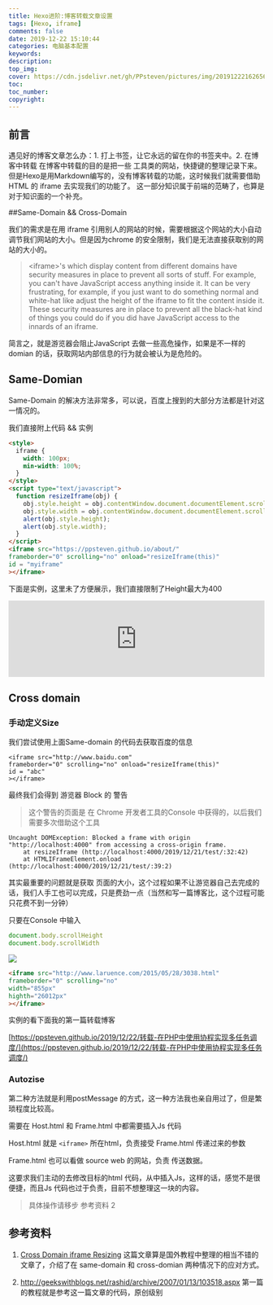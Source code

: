 ```yaml
---
title: Hexo进阶:博客转载文章设置
tags: [Hexo, iframe]
comments: false
date: 2019-12-22 15:10:44
categories: 电脑基本配置
keywords:
description:
top_img:
cover: https://cdn.jsdelivr.net/gh/PPsteven/pictures/img/20191222162656.png
toc:
toc_number:
copyright:
---
```


## 前言
遇见好的博客文章怎么办：1. 打上书签，让它永远的留在你的书签夹中。2. 在博客中转载
在博客中转载的目的是把一些 工具类的网站，快捷键的整理记录下来。但是Hexo是用Markdown编写的，没有博客转载的功能，这时候我们就需要借助 HTML 的 iframe 去实现我们的功能了。
这一部分知识属于前端的范畴了，也算是对于知识面的一个补充。
<!--more-->

##Same-Domain && Cross-Domain 

我们的需求是在用 iframe 引用别人的网站的时候，需要根据这个网站的大小自动调节我们网站的大小。但是因为chrome 的安全限制，我们是无法直接获取别的网站的大小的。

> \<iframe>'s which display content from different domains have security measures in place to prevent all sorts of stuff. For example, you can't have JavaScript access anything inside it. It can be very frustrating, for example, if you just want to do something normal and white-hat like adjust the height of the iframe to fit the content inside it. These security measures are in place to prevent all the black-hat kind of things you could do if you did have JavaScript access to the innards of an iframe.

简言之，就是游览器会阻止JavaScript 去做一些高危操作，如果是不一样的domian 的话，获取网站内部信息的行为就会被认为是危险的。

## Same-Domian

Same-Domain 的解决方法非常多，可以说，百度上搜到的大部分方法都是针对这一情况的。

我们直接附上代码 && 实例

```html
<style>
  iframe {
    width: 100px;
    min-width: 100%;
  }
</style>
<script type="text/javascript">
  function resizeIframe(obj) {
    obj.style.height = obj.contentWindow.document.documentElement.scrollHeight + 'px';
    obj.style.width = obj.contentWindow.document.documentElement.scrollWidth + 'px';
    alert(obj.style.height);
    alert(obj.style.width);
  }
</script>
<iframe src="https://ppsteven.github.io/about/"
frameborder="0" scrolling="no" onload="resizeIframe(this)" 
id = "myiframe"
></iframe>
```

下面是实例，这里未了方便展示，我们直接限制了Height最大为400
<style>
  iframe {
    width: 100px;
    min-width: 100%;
  }
</style>
<script type="text/javascript">
  function resizeIframe(obj) {
    obj.style.width = obj.contentWindow.document.documentElement.scrollWidth + 'px';
    var height = obj.contentWindow.document.documentElement.scrollHeight;
    if (height > 400) height = 400;
    obj.style.height = height + 'px';
    //alert(obj.style.height); //提示大小
    //alert(obj.style.width);
  }
</script>
<iframe src="https://ppsteven.github.io/about/"
frameborder="0" scrolling="no" onload="resizeIframe(this)" 
id = "myiframe"
></iframe>

## Cross domain

### 手动定义Size

我们尝试使用上面Same-domain 的代码去获取百度的信息

```
<iframe src="http://www.baidu.com"
frameborder="0" scrolling="no" onload="resizeIframe(this)" 
id = "abc"
></iframe>
```

最终我们会得到 游览器 Block 的 警告

> 这个警告的页面是 在 Chrome 开发者工具的Console 中获得的，以后我们需要多次借助这个工具

```
Uncaught DOMException: Blocked a frame with origin "http://localhost:4000" from accessing a cross-origin frame.
    at resizeIframe (http://localhost:4000/2019/12/21/test/:32:42)
    at HTMLIFrameElement.onload (http://localhost:4000/2019/12/21/test/:39:2)
```

其实最重要的问题就是获取 页面的大小，这个过程如果不让游览器自己去完成的话，我们人手工也可以完成，只是费劲一点（当然和写一篇博客比，这个过程可能只花费不到一分钟）

只要在Console 中输入

```js
document.body.scrollHeight
document.body.scrollWidth
```

![](https://cdn.jsdelivr.net/gh/PPsteven/pictures/img/20191222155701.png)

```html
<iframe src="http://www.laruence.com/2015/05/28/3038.html"
frameborder="0" scrolling="no"
width="855px"
highth="26012px"
></iframe>
```

实例的看下面我的第一篇转载博客

[https://ppsteven.github.io/2019/12/22/转载-在PHP中使用协程实现多任务调度/](https://ppsteven.github.io/2019/12/22/转载-在PHP中使用协程实现多任务调度/)

### Autozise

第二种方法就是利用postMessage 的方式，这一种方法我也亲自用过了，但是繁琐程度比较高。

需要在 Host.html 和 Frame.html 中都需要插入Js 代码

Host.html 就是 `<iframe>` 所在html，负责接受 Frame.html 传递过来的参数

Frame.html 也可以看做 source web 的网站，负责 传送数据。

这要求我们主动的去修改目标的html 代码，从中插入Js，这样的话，感觉不是很便捷，而且Js 代码也过于负责，目前不想整理这一块的内容。

> 具体操作请移步 参考资料 2


## 参考资料

1. [Cross Domain iframe Resizing](https://css-tricks.com/cross-domain-iframe-resizing/)
   这篇文章算是国外教程中整理的相当不错的文章了，介绍了在 same-domain 和 cross-domian 两种情况下的应对方式。

2. http://geekswithblogs.net/rashid/archive/2007/01/13/103518.aspx
   第一篇的教程就是参考这一篇文章的代码，原创级别

